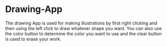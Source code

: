 # Drawing-App

The drawing App is used for making illustrations by first right clicking and then using the left click to draw whatever shape you want.
You can also use the color button to determine the color you want to use and the clear button is used to erase your work.
